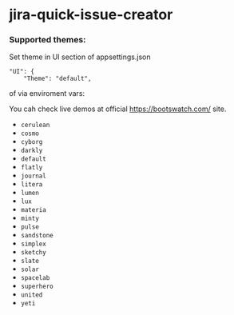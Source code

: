 # jira-quick-issue-creator


### Supported themes:

Set theme in UI section of appsettings.json

```
"UI": {
    "Theme": "default",
```
 of via enviroment vars:

You cah check live demos at official https://bootswatch.com/ site.

* `cerulean`
* `cosmo`
* `cyborg`
* `darkly`
* `default`
* `flatly`
* `journal`
* `litera`
* `lumen`
* `lux`
* `materia`
* `minty`
* `pulse`
* `sandstone`
* `simplex`
* `sketchy`
* `slate`
* `solar`
* `spacelab`
* `superhero`
* `united`
* `yeti`
